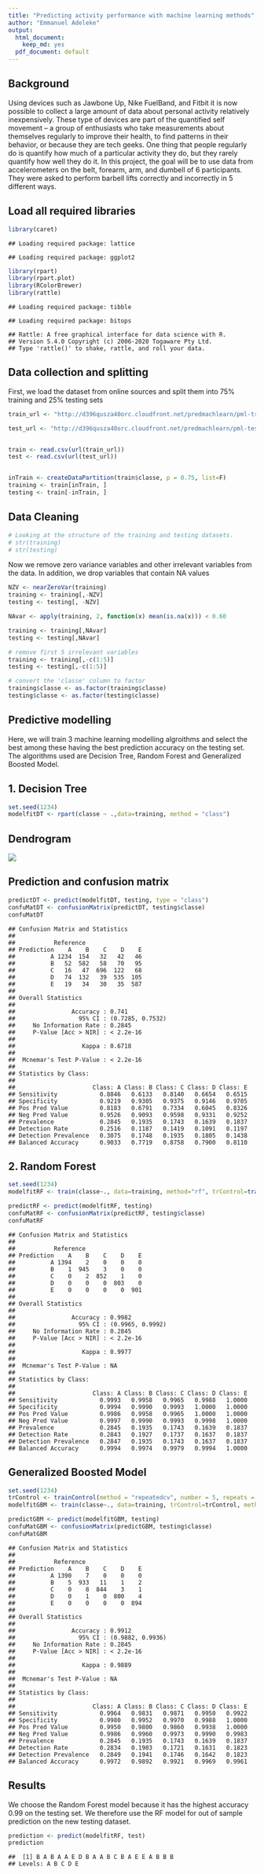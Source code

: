 ```yaml
---
title: "Predicting activity performance with machine learning methods"
author: "Emmanuel Adeleke"
output: 
  html_document: 
    keep_md: yes
  pdf_document: default
---
```


## Background

Using devices such as Jawbone Up, Nike FuelBand, and Fitbit it is now possible to collect a large amount of data about personal activity relatively inexpensively. These type of devices are part of the quantified self movement – a group of enthusiasts who take measurements about themselves regularly to improve their health, to find patterns in their behavior, or because they are tech geeks. One thing that people regularly do is quantify how much of a particular activity they do, but they rarely quantify how well they do it. In this project, the goal will be to use data from accelerometers on the belt, forearm, arm, and dumbell of 6 participants. They were asked to perform barbell lifts correctly and incorrectly in 5 different ways.

## Load all required libraries


```r
library(caret)
```

```
## Loading required package: lattice
```

```
## Loading required package: ggplot2
```

```r
library(rpart)
library(rpart.plot)
library(RColorBrewer)
library(rattle)
```

```
## Loading required package: tibble
```

```
## Loading required package: bitops
```

```
## Rattle: A free graphical interface for data science with R.
## Version 5.4.0 Copyright (c) 2006-2020 Togaware Pty Ltd.
## Type 'rattle()' to shake, rattle, and roll your data.
```



## Data collection and splitting

First, we load the dataset from online sources and split them into 75% training and 25% testing sets


```r
train_url <- "http://d396qusza40orc.cloudfront.net/predmachlearn/pml-training.csv"

test_url <- "http://d396qusza40orc.cloudfront.net/predmachlearn/pml-testing.csv"


train <- read.csv(url(train_url))
test <- read.csv(url(test_url))


inTrain <- createDataPartition(train$classe, p = 0.75, list=F)
training <- train[inTrain, ]
testing <- train[-inTrain, ]
```

## Data Cleaning


```r
# Looking at the structure of the training and testing datasets. 
# str(training)
# str(testing)
```

Now we remove zero variance variables and other irrelevant variables from the data. In addition, we drop variables that contain NA values


```r
NZV <- nearZeroVar(training)
training <- training[,-NZV]
testing <- testing[, -NZV]

NAvar <- apply(training, 2, function(x) mean(is.na(x))) < 0.60

training <- training[,NAvar]
testing <- testing[,NAvar]

# remove first 5 irrelevant variables
training <- training[,-c(1:5)]
testing <- testing[,-c(1:5)]

# convert the 'classe' column to factor
training$classe <- as.factor(training$classe)
testing$classe <- as.factor(testing$classe)
```

## Predictive modelling

Here, we will train 3 machine learning modelling algroithms and select the best among these having the best prediction accuracy on the testing set. The algorithms used are Decision Tree, Random Forest and Generalized Boosted Model. 

## 1. Decision Tree 


```r
set.seed(1234)
modelfitDT <- rpart(classe ~ .,data=training, method = "class")
```

## Dendrogram

![](Pred_HW_PML_files/figure-html/dendrogram-1.png)<!-- -->

## Prediction and confusion matrix

```r
predictDT <- predict(modelfitDT, testing, type = "class")
confuMatDT <- confusionMatrix(predictDT, testing$classe)
confuMatDT
```

```
## Confusion Matrix and Statistics
## 
##           Reference
## Prediction    A    B    C    D    E
##          A 1234  154   32   42   46
##          B   52  582   58   70   95
##          C   16   47  696  122   68
##          D   74  132   39  535  105
##          E   19   34   30   35  587
## 
## Overall Statistics
##                                           
##                Accuracy : 0.741           
##                  95% CI : (0.7285, 0.7532)
##     No Information Rate : 0.2845          
##     P-Value [Acc > NIR] : < 2.2e-16       
##                                           
##                   Kappa : 0.6718          
##                                           
##  Mcnemar's Test P-Value : < 2.2e-16       
## 
## Statistics by Class:
## 
##                      Class: A Class: B Class: C Class: D Class: E
## Sensitivity            0.8846   0.6133   0.8140   0.6654   0.6515
## Specificity            0.9219   0.9305   0.9375   0.9146   0.9705
## Pos Pred Value         0.8183   0.6791   0.7334   0.6045   0.8326
## Neg Pred Value         0.9526   0.9093   0.9598   0.9331   0.9252
## Prevalence             0.2845   0.1935   0.1743   0.1639   0.1837
## Detection Rate         0.2516   0.1187   0.1419   0.1091   0.1197
## Detection Prevalence   0.3075   0.1748   0.1935   0.1805   0.1438
## Balanced Accuracy      0.9033   0.7719   0.8758   0.7900   0.8110
```

## 2. Random Forest


```r
set.seed(1234)
modelfitRF <- train(classe~., data=training, method="rf", trControl=trainControl(method = "cv", number = 5, verboseIter = F))

predictRF <- predict(modelfitRF, testing)
confuMatRF <- confusionMatrix(predictRF, testing$classe)
confuMatRF
```

```
## Confusion Matrix and Statistics
## 
##           Reference
## Prediction    A    B    C    D    E
##          A 1394    2    0    0    0
##          B    1  945    3    0    0
##          C    0    2  852    1    0
##          D    0    0    0  803    0
##          E    0    0    0    0  901
## 
## Overall Statistics
##                                           
##                Accuracy : 0.9982          
##                  95% CI : (0.9965, 0.9992)
##     No Information Rate : 0.2845          
##     P-Value [Acc > NIR] : < 2.2e-16       
##                                           
##                   Kappa : 0.9977          
##                                           
##  Mcnemar's Test P-Value : NA              
## 
## Statistics by Class:
## 
##                      Class: A Class: B Class: C Class: D Class: E
## Sensitivity            0.9993   0.9958   0.9965   0.9988   1.0000
## Specificity            0.9994   0.9990   0.9993   1.0000   1.0000
## Pos Pred Value         0.9986   0.9958   0.9965   1.0000   1.0000
## Neg Pred Value         0.9997   0.9990   0.9993   0.9998   1.0000
## Prevalence             0.2845   0.1935   0.1743   0.1639   0.1837
## Detection Rate         0.2843   0.1927   0.1737   0.1637   0.1837
## Detection Prevalence   0.2847   0.1935   0.1743   0.1637   0.1837
## Balanced Accuracy      0.9994   0.9974   0.9979   0.9994   1.0000
```

## Generalized Boosted Model


```r
set.seed(1234)
trControl <- trainControl(method = "repeatedcv", number = 5, repeats = 1, verboseIter = F)
modelfitGBM <- train(classe~., data=training, trControl=trControl, method="gbm", verbose=F)

predictGBM <- predict(modelfitGBM, testing)
confuMatGBM <- confusionMatrix(predictGBM, testing$classe)
confuMatGBM
```

```
## Confusion Matrix and Statistics
## 
##           Reference
## Prediction    A    B    C    D    E
##          A 1390    7    0    0    0
##          B    5  933   11    1    2
##          C    0    8  844    3    1
##          D    0    1    0  800    4
##          E    0    0    0    0  894
## 
## Overall Statistics
##                                           
##                Accuracy : 0.9912          
##                  95% CI : (0.9882, 0.9936)
##     No Information Rate : 0.2845          
##     P-Value [Acc > NIR] : < 2.2e-16       
##                                           
##                   Kappa : 0.9889          
##                                           
##  Mcnemar's Test P-Value : NA              
## 
## Statistics by Class:
## 
##                      Class: A Class: B Class: C Class: D Class: E
## Sensitivity            0.9964   0.9831   0.9871   0.9950   0.9922
## Specificity            0.9980   0.9952   0.9970   0.9988   1.0000
## Pos Pred Value         0.9950   0.9800   0.9860   0.9938   1.0000
## Neg Pred Value         0.9986   0.9960   0.9973   0.9990   0.9983
## Prevalence             0.2845   0.1935   0.1743   0.1639   0.1837
## Detection Rate         0.2834   0.1903   0.1721   0.1631   0.1823
## Detection Prevalence   0.2849   0.1941   0.1746   0.1642   0.1823
## Balanced Accuracy      0.9972   0.9892   0.9921   0.9969   0.9961
```

## Results 

We choose the Random Forest model because it has the highest accuracy 0.99 on the testing set. We therefore use the RF model for out of sample prediction on the new testing dataset. 


```r
prediction <- predict(modelfitRF, test)
prediction
```

```
##  [1] B A B A A E D B A A B C B A E E A B B B
## Levels: A B C D E
```

